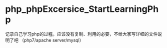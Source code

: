# php_phpExcersice_StartLearningPhp
记录自己学习php的过程。应该没有复制、利用的必要，不给大家写详细的文件说明了吧
（php7/apache server/mysql）
